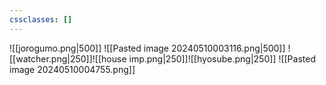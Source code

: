 ```yaml
---
cssclasses: []
---
```

![[jorogumo.png|500]]
![[Pasted image 20240510003116.png|500]]
![[watcher.png|250]]![[house imp.png|250]]![[hyosube.png|250]]
![[Pasted image 20240510004755.png]]